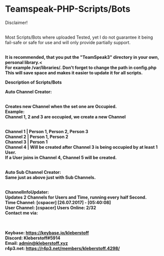 <h1>Teamspeak-PHP-Scripts/Bots</h1>
<p size="16">
Disclaimer! <br /><br />

Most Scripts/Bots where uploaded Tested, yet I do not guarantee it being fail-safe or safe for use and will only provide partially support.<br /><br />

<b>It is recommended, that you put the "TeamSpeak3" directory in your own, personal library.<<br />
For example /var/libraries/. Don't forget to change the path in config.php<br />
This will save space and makes it easier to update it for all scripts.<br />

Description of Scripts/Bots<br />

Auto Channel Creator:<br /><br />

Creates new Channel when the set one are Occupied.<br />
Example:<br />
Channel 1, 2 and 3 are occupied, we create a new Channel<br /><br />

Channel 1 | Person 1, Person 2, Person 3<br />
Channel 2 | Person 1, Person 2<br />
Channel 3 | Person 1<br />
Channel 4 | Will be created after Channel 3 is being occupied by at least 1 User.<br />
If a User joins in Channel 4, Channel 5 will be created.<br /><br />

Auto Sub Channel Creator:<br />
Same just as above just with Sub Channels.<br /><br />

ChannelInfoUpdater:<br />
Updates 2 Channels for Users and Time, running every half Second.<br />
Time Channel: [cspacer] [26.07.2017] - [05:40:08]<br />
User Channel: [cspacer] Users Online: 2/32<br />
Contact me via:<br />
<br /><br />

Keybase: https://keybase.io/kleberstoff<br />
Discord: Kleberstoff#5914<br />
Email: admin@kleberstoff.xyz<br />
r4p3.net: https://r4p3.net/members/kleberstoff.4298/<br />
</p>
  
